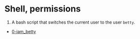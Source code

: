 # Shell, permissions

1. A bash script that switches the current user to the user `betty`.

  * [0-iam_betty](0-iam_betty)
